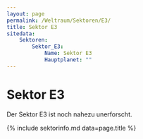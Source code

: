 ```yaml
---
layout: page
permalink: /Weltraum/Sektoren/E3/
title: Sektor E3
sitedata:
    Sektoren:
        Sektor_E3:
            Name: Sektor E3
            Hauptplanet: ""
---
```


# Sektor E3

Der Sektor E3 ist noch nahezu unerforscht.

{% include sektorinfo.md data=page.title %}
